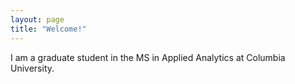 ```yaml
---
layout: page
title: "Welcome!"
---
```


I am a graduate student in the MS in Applied Analytics at Columbia University.
